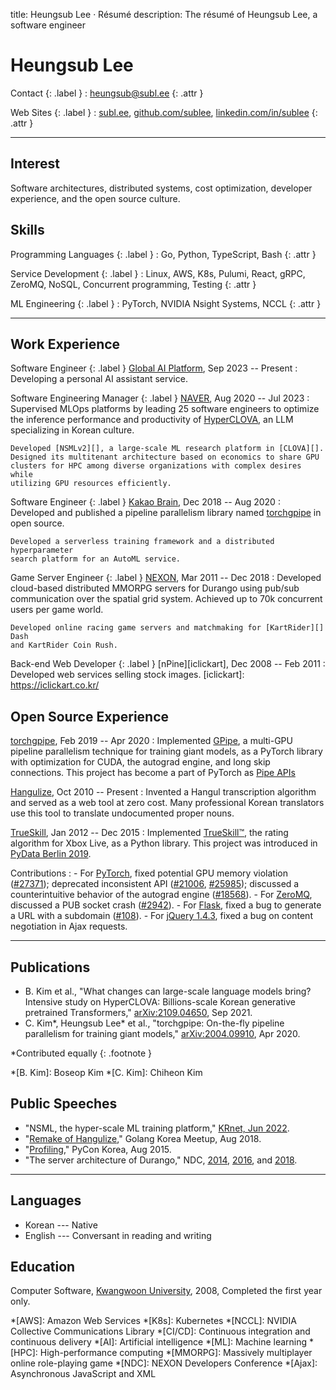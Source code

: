 title: Heungsub Lee · Résumé
description: The résumé of Heungsub Lee, a software engineer

Heungsub Lee
============

Contact {: .label }
: [heungsub@subl.ee](mailto:heungsub@subl.ee)
  {: .attr }

Web Sites {: .label }
: [subl.ee](/),
  [github.com/sublee](https://github.com/sublee),
  [linkedin.com/in/sublee](https://linkedin.com/in/sublee)
  {: .attr }

---

Interest
--------

Software architectures, distributed systems, cost optimization, developer
experience, and the open source culture.

Skills
------

Programming Languages {: .label }
: Go, Python, TypeScript, Bash
  {: .attr }

Service Development {: .label }
: Linux, AWS, K8s, Pulumi, React, gRPC, ZeroMQ, NoSQL, Concurrent programming,
  Testing
  {: .attr }

ML Engineering {: .label }
: PyTorch, NVIDIA Nsight Systems, NCCL
  {: .attr }

---

Work Experience
---------------

Software Engineer {: .label }
[Global AI Platform][gapco], Sep 2023 -- Present
:   Developing a personal AI assistant service.

[gapco]: https://www.globalaiplatform.com/

Software Engineering Manager {: .label }
[NAVER][], Aug 2020 -- Jul 2023
:   Supervised MLOps platforms by leading 25 software engineers to optimize the
    inference performance and productivity of [HyperCLOVA][], an LLM
    specializing in Korean culture.

    Developed [NSMLv2][], a large-scale ML research platform in [CLOVA][].
    Designed its multitenant architecture based on economics to share GPU
    clusters for HPC among diverse organizations with complex desires while
    utilizing GPU resources efficiently.

[naver]: https://navercorp.com/
[hyperclova]: https://clova.ai/hyperclova
[nsmlv2]: https://deview.kr/2023/sessions/550
[clova]: https://clova.ai/

Software Engineer {: .label }
[Kakao Brain][kakaobrain], Dec 2018 -- Aug 2020
:   Developed and published a pipeline parallelism library named
    [torchgpipe][] in open source.

    Developed a serverless training framework and a distributed hyperparameter
    search platform for an AutoML service.

[kakaobrain]: https://kakaobrain.com/
[torchgpipe]: https://torchgpipe.readthedocs.io/
[gpipe]: https://arxiv.org/abs/1811.06965

Game Server Engineer {: .label }
[NEXON][], Mar 2011 -- Dec 2018
:   Developed cloud-based distributed MMORPG servers for Durango using pub/sub
    communication over the spatial grid system. Achieved up to 70k concurrent
    users per game world.

    Developed online racing game servers and matchmaking for [KartRider][] Dash
    and KartRider Coin Rush.

[nexon]: https://company.nexon.com/en/
[kartrider]: https://kart.nexon.com/

Back-end Web Developer {: .label }
[nPine][iclickart], Dec 2008 -- Feb 2011
:   Developed web services selling stock images.
[iclickart]: https://iclickart.co.kr/

Open Source Experience
----------------------

[torchgpipe][], Feb 2019 -- Apr 2020
:   Implemented [GPipe][], a multi-GPU pipeline parallelism technique for
    training giant models, as a PyTorch library with optimization for CUDA, the
    autograd engine, and long skip connections. This project has become a part
    of PyTorch as [Pipe APIs][pytorch-pipe]

[torchgpipe]: https://torchgpipe.readthedocs.io/
[gpipe]: https://arxiv.org/abs/1811.06965
[pytorch-pipe]: https://pytorch.org/docs/2.0/pipeline.html

[Hangulize][], Oct 2010 -- Present
:   Invented a Hangul transcription algorithm and served as a web tool at zero
    cost. Many professional Korean translators use this tool to translate
    undocumented proper nouns.

[hangulize]: https://hangulize.org/

[TrueSkill][trueskill], Jan 2012 -- Dec 2015
:   Implemented [TrueSkill™][trueskill-tm], the rating algorithm for Xbox Live,
    as a Python library. This project was introduced in [PyData Berlin
    2019][pydata2019].

[trueskill]: https://trueskill.org/
[trueskill-tm]: https://www.microsoft.com/en-us/research/project/trueskill-ranking-system/
[pydata2019]: https://docs.google.com/presentation/d/1S5v9D31vpsr22efMSSCO6hmN2SQNCIqKG7JyGzUSzeI/edit?usp=sharing

Contributions
:   - For [PyTorch][],
      fixed potential GPU memory violation ([#27371][pytorch#27371]);
      deprecated inconsistent API ([#21006][pytorch#21006],
      [#25985][pytorch#25985]); discussed a counterintuitive behavior
      of the autograd engine ([#18568][pytorch#18568]).
    - For [ZeroMQ][],
      discussed a PUB socket crash ([#2942][zeromq#2942]).
    - For [Flask][],
      fixed a bug to generate a URL with a subdomain ([#108][flask#108]).
    - For [jQuery 1.4.3][jquery-143],
      fixed a bug on content negotiation in Ajax requests.

[pytorch]:       https://pytorch.org/
[pytorch#27371]: https://github.com/pytorch/pytorch/pull/27371
[pytorch#21006]: https://github.com/pytorch/pytorch/pull/21006
[pytorch#25985]: https://github.com/pytorch/pytorch/pull/25985
[pytorch#18568]: https://github.com/pytorch/pytorch/pull/18568
[zeromq]:        https://zeromq.org/
[zeromq#2942]:   https://github.com/zeromq/libzmq/issues/2942
[flask]:         https://flask.palletsprojects.com/
[flask#108]:     https://github.com/pallets/flask/issues/108
[jquery-143]:    https://blog.jquery.com/2010/10/16/jquery-143-released/

---

Publications
------------

<!-- IEEE style: https://libguides.nps.edu/citation/ieee -->
- B. Kim et al., "What changes can large-scale language models bring? Intensive
  study on HyperCLOVA: Billions-scale Korean generative pretrained
  Transformers," [arXiv:2109.04650][arxiv:hyperclova], Sep 2021.
- C. Kim\*, Heungsub Lee\* et al., "torchgpipe: On-the-fly pipeline parallelism
  for training giant models," [arXiv:2004.09910][arxiv:torchgpipe], Apr 2020.

\*Contributed equally
{: .footnote }

*[B. Kim]: Boseop Kim
*[C. Kim]: Chiheon Kim

[arxiv:hyperclova]: https://arxiv.org/abs/2109.04650
[arxiv:torchgpipe]: https://arxiv.org/abs/2004.09910

Public Speeches
---------------

<!-- Also, IEEE style -->
- "NSML, the hyper-scale ML training platform," [KRnet, Jun 2022][krnet22].
- "[Remake of Hangulize][gokr1808]," Golang Korea Meetup, Aug 2018.
- "[Profiling][pycon15]," PyCon Korea, Aug 2015.
- "The server architecture of Durango," NDC, [2014][ndc14], [2016][ndc16], and
  [2018][ndc18].

[krnet22]: https://www.kca.kr/boardView.do?boardId=NOTICE&seq=4600077

[gokr1808]: https://subl.ee/~gokr1808
[pycon15]:  https://subl.ee/~pycon15

[ndc18]: https://subl.ee/~ndc18
[ndc16]: https://subl.ee/~ndc16
[ndc14]: https://subl.ee/~ndc14

---

Languages
---------

- Korean --- Native
- English --- Conversant in reading and writing

Education
---------

Computer Software, [Kwangwoon University][kw], 2008, Completed the first year
only.

[kw]: https://www.kw.ac.kr/

<!-- abbrs -->
*[AWS]:    Amazon Web Services
*[K8s]:    Kubernetes
*[NCCL]:   NVIDIA Collective Communications Library
*[CI/CD]:  Continuous integration and continuous delivery
*[AI]:     Artificial intelligence
*[ML]:     Machine learning
*[HPC]:    High-performance computing
*[MMORPG]: Massively multiplayer online role-playing game
*[NDC]:    NEXON Developers Conference
*[Ajax]:   Asynchronous JavaScript and XML
